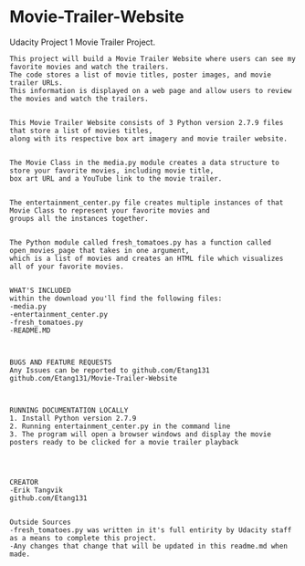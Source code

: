 # Movie-Trailer-Website
Udacity Project 1 Movie Trailer Project. 

	This project will build a Movie Trailer Website where users can see my favorite movies and watch the trailers. 
	The code stores a list of movie titles, poster images, and movie trailer URLs. 
	This information is displayed on a web page and allow users to review the movies and watch the trailers.
	

	This Movie Trailer Website consists of 3 Python version 2.7.9 files that store a list of movies titles, 
	along with its respective box art imagery and movie trailer website. 
	

	The Movie Class in the media.py module creates a data structure to store your favorite movies, including movie title, 
	box art URL and a YouTube link to the movie trailer.
	

	The entertainment_center.py file creates multiple instances of that Movie Class to represent your favorite movies and 
	groups all the instances together.
	

	The Python module called fresh_tomatoes.py has a function called open_movies_page that takes in one argument, 
	which is a list of movies and creates an HTML file which visualizes all of your favorite movies.
	

	WHAT'S INCLUDED
	within the download you'll find the following files:
	-media.py
	-entertainment_center.py
	-fresh_tomatoes.py
	-README.MD
	


	BUGS AND FEATURE REQUESTS
	Any Issues can be reported to github.com/Etang131 
  	github.com/Etang131/Movie-Trailer-Website	

	

	RUNNING DOCUMENTATION LOCALLY
	1. Install Python version 2.7.9
	2. Running entertainment_center.py in the command line
	3. The program will open a browser windows and display the movie posters ready to be clicked for a movie trailer playback
	

	

	CREATOR
	-Erik Tangvik
	github.com/Etang131
	
	
	Outside Sources
	-fresh_tomatoes.py was written in it's full entirity by Udacity staff as a means to complete this project.
	-Any changes that change that will be updated in this readme.md when made.
	
